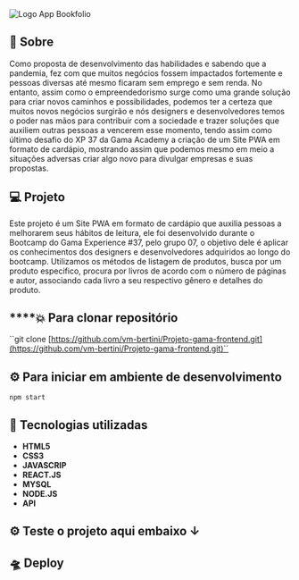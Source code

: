 <img src="bookfolio.png" alt="Logo App Bookfolio"/>

## **🔖 Sobre**

Como proposta de desenvolvimento das habilidades  e sabendo que a pandemia, fez com que muitos negócios fossem impactados fortemente e pessoas diversas até mesmo ficaram sem emprego e sem renda. No entanto, assim como o empreendedorismo surge como uma grande solução para criar novos caminhos e possibilidades, podemos ter a certeza que muitos novos negócios surgirão e nós designers e desenvolvedores temos o poder nas mãos para contribuir com a sociedade e trazer soluções que auxiliem outras pessoas a vencerem esse momento, tendo assim como último desafio do XP 37 da Gama Academy a criação de um Site PWA em formato de cardápio, mostrando assim que podemos mesmo em meio a situações adversas criar algo novo para divulgar empresas e suas propostas.

## **💻 Projeto**

Este projeto é um Site PWA em formato de cardápio que auxilia pessoas a melhorarem seus hábitos de leitura, ele foi desenvolvido durante o Bootcamp do Gama Experience #37, pelo grupo 07, o objetivo dele é aplicar os conhecimentos dos designers e desenvolvedores adquiridos ao longo do bootcamp. Utilizamos os métodos de listagem de produtos, busca por um produto especifico, procura por livros de acordo com o número de páginas e autor, associando cada livro a seu respectivo gênero e detalhes do produto. 

## ****💥 **Para clonar repositório**

``git clone [https://github.com/vm-bertini/Projeto-gama-frontend.git](https://github.com/vm-bertini/Projeto-gama-frontend.git)`´

## ⚙ Para iniciar em ambiente de desenvolvimento

`npm start`

## 🚀 Tecnologias utilizadas

- **HTML5**
- **CSS3**
- **JAVASCRIP**
- **REACT.JS**
- **MYSQL**
- **NODE.JS**
- **API**

## ⚙ **Teste o projeto aqui embaixo ↓**

## 🛸 Deploy
